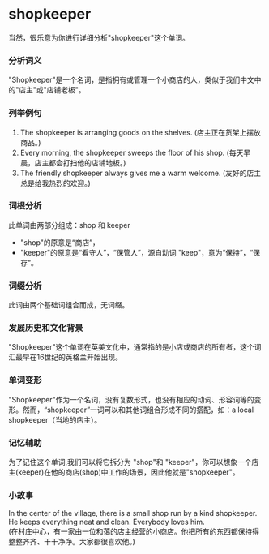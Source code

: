 # shopkeeper

当然，很乐意为你进行详细分析"shopkeeper"这个单词。

  

### 分析词义

  

"Shopkeeper"是一个名词，是指拥有或管理一个小商店的人，类似于我们中文中的"店主"或"店铺老板"。

  

### 列举例句

  

1.  The shopkeeper is arranging goods on the shelves. (店主正在货架上摆放商品。)
2.  Every morning, the shopkeeper sweeps the floor of his shop. (每天早晨，店主都会打扫他的店铺地板。)
3.  The friendly shopkeeper always gives me a warm welcome. (友好的店主总是给我热烈的欢迎。)

  

### 词根分析

  

此单词由两部分组成：shop 和 keeper

  

*   "shop"的原意是“商店”，
*   "keeper"的原意是“看守人”，“保管人”，源自动词 "keep"，意为“保持”，“保存”。

  

### 词缀分析

  

此词由两个基础词组合而成，无词缀。

  

### 发展历史和文化背景

  

"Shopkeeper"这个单词在英美文化中，通常指的是小店或商店的所有者，这个词汇最早在16世纪的英格兰开始出现。

  

### 单词变形

  

"Shopkeeper"作为一个名词，没有复数形式，也没有相应的动词、形容词等的变形。然而，“shopkeeper”一词可以和其他词组合形成不同的搭配，如：a local shopkeeper（当地的店主）。

  

### 记忆辅助

  

为了记住这个单词,我们可以将它拆分为 "shop"和 "keeper"，你可以想象一个店主(keeper)在他的商店(shop)中工作的场景，因此他就是"shopkeeper"。

  

### 小故事

  

In the center of the village, there is a small shop run by a kind shopkeeper. He keeps everything neat and clean. Everybody loves him.  
(在村庄中心，有一家由一位和蔼的店主经营的小商店。他把所有的东西都保持得整整齐齐、干干净净。大家都很喜欢他。)
